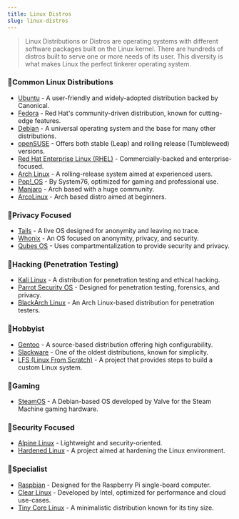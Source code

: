 ```yaml
---
title: Linux Distros
slug: linux-distros
---
```



> Linux Distributions or Distros are operating systems with different software packages built on the Linux kernel. There are hundreds of distros built to serve one or more needs of its user. This diversity is what makes Linux the perfect tinkerer operating system.


### 📌Common Linux Distributions

- [Ubuntu](https://ubuntu.com/) - A user-friendly and widely-adopted distribution backed by Canonical.
- [Fedora](https://getfedora.org/) - Red Hat's community-driven distribution, known for cutting-edge features.
- [Debian](https://www.debian.org/) - A universal operating system and the base for many other distributions.
- [openSUSE](https://www.opensuse.org/) - Offers both stable (Leap) and rolling release (Tumbleweed) versions.
- [Red Hat Enterprise Linux (RHEL)](https://www.redhat.com/en/technologies/linux-platforms/enterprise-linux) - Commercially-backed and enterprise-focused.
- [Arch Linux](https://archlinux.org/) - A rolling-release system aimed at experienced users.
- [Pop!_OS](https://pop.system76.com/) - By System76, optimized for gaming and professional use.
- [Manjaro](https://manjaro.org/) - Arch based with a huge community.
- [ArcoLinux](https://arcolinux.com/) - Arch based distro aimed at beginners.

### 📌Privacy Focused

- [Tails](https://tails.boum.org/) - A live OS designed for anonymity and leaving no trace.
- [Whonix](https://www.whonix.org/) - An OS focused on anonymity, privacy, and security.
- [Qubes OS](https://www.qubes-os.org/) - Uses compartmentalization to provide security and privacy.


### 📌Hacking (Penetration Testing)

- [Kali Linux](https://www.kali.org/) - A distribution for penetration testing and ethical hacking.
- [Parrot Security OS](https://www.parrotsec.org/) - Designed for penetration testing, forensics, and privacy.
- [BlackArch Linux](https://blackarch.org/) - An Arch Linux-based distribution for penetration testers.

### 📌Hobbyist

- [Gentoo](https://www.gentoo.org/) - A source-based distribution offering high configurability.
- [Slackware](https://www.slackware.com/) - One of the oldest distributions, known for simplicity.
- [LFS (Linux From Scratch)](http://www.linuxfromscratch.org/) - A project that provides steps to build a custom Linux system.

### 📌Gaming

- [SteamOS](https://store.steampowered.com/steamos/) - A Debian-based OS developed by Valve for the Steam Machine gaming hardware.

### 📌Security Focused

- [Alpine Linux](https://alpinelinux.org/) - Lightweight and security-oriented.
- [Hardened Linux](https://hardenedlinux.org/) - A project aimed at hardening the Linux environment.

### 📌Specialist

- [Raspbian](https://www.raspberrypi.org/software/operating-systems/) - Designed for the Raspberry Pi single-board computer.
- [Clear Linux](https://clearlinux.org/) - Developed by Intel, optimized for performance and cloud use-cases.
- [Tiny Core Linux](http://tinycorelinux.net/) - A minimalistic distribution known for its tiny size.


